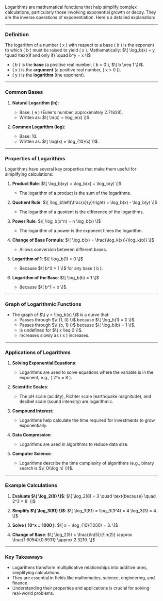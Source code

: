 Logarithms are mathematical functions that help simplify complex calculations, particularly those involving exponential growth or decay. They are the inverse operations of exponentiation. Here's a detailed explanation:

---

### **Definition**
The logarithm of a number \( x \) with respect to a base \( b \) is the exponent to which \( b \) must be raised to yield \( x \). Mathematically:
$\[
\log_b(x) = y \quad \text{if and only if} \quad b^y = x
\]$
- \( b \) is the **base** (a positive real number, \( b > 0 \), $\( b \neq 1 \))$.
- \( x \) is the **argument** (a positive real number, \( x > 0 \)).
- \( y \) is the **logarithm** (the exponent).

---

### **Common Bases**
1. **Natural Logarithm (ln)**:
   - Base: \( e \) (Euler's number, approximately 2.71828).
   - Written as: $\( \ln(x) = \log_e(x) \)$.

2. **Common Logarithm (log)**:
   - Base: 10.
   - Written as: $\( \log(x) = \log_{10}(x) \)$.

---

### **Properties of Logarithms**
Logarithms have several key properties that make them useful for simplifying calculations:

1. **Product Rule**:
   $\[
   \log_b(xy) = \log_b(x) + \log_b(y)
   \]$
   - The logarithm of a product is the sum of the logarithms.

2. **Quotient Rule**:
   $\[
   \log_b\left(\frac{x}{y}\right) = \log_b(x) - \log_b(y)
   \]$
   - The logarithm of a quotient is the difference of the logarithms.

3. **Power Rule**:
   $\[
   \log_b(x^n) = n \log_b(x)
   \]$
   - The logarithm of a power is the exponent times the logarithm.

4. **Change of Base Formula**:
   $\[
   \log_b(x) = \frac{\log_k(x)}{\log_k(b)}
   \]$
   - Allows conversion between different bases.

5. **Logarithm of 1**:
   $\[
   \log_b(1) = 0
   \]$
   - Because $\( b^0 = 1 \)$ for any base \( b \).

6. **Logarithm of the Base**:
   $\[
   \log_b(b) = 1
   \]$
   - Because $\( b^1 = b \)$.

---

### **Graph of Logarithmic Functions**
- The graph of $\( y = \log_b(x) \)$ is a curve that:
  - Passes through $\( (1, 0) \)$ because $\( \log_b(1) = 0 \)$.
  - Passes through $\( (b, 1) \)$ because $\( \log_b(b) = 1 \)$.
  - Is undefined for $\( x \leq 0 \)$.
  - Increases slowly as \( x \) increases.

---

### **Applications of Logarithms**
1. **Solving Exponential Equations**:
   - Logarithms are used to solve equations where the variable is in the exponent, e.g., \( 2^x = 8 \).

2. **Scientific Scales**:
   - The pH scale (acidity), Richter scale (earthquake magnitude), and decibel scale (sound intensity) are logarithmic.

3. **Compound Interest**:
   - Logarithms help calculate the time required for investments to grow exponentially.

4. **Data Compression**:
   - Logarithms are used in algorithms to reduce data size.

5. **Computer Science**:
   - Logarithms describe the time complexity of algorithms (e.g., binary search is $\( O(\log n) \))$.

---

### **Example Calculations**
1. **Evaluate $\( \log_2(8) \)$**:
   $\[
   \log_2(8) = 3 \quad \text{because} \quad 2^3 = 8.
   \]$

2. **Simplify $\( \log_3(81) \)$**:
   $\[
   \log_3(81) = \log_3(3^4) = 4 \log_3(3) = 4.
   \]$

3. **Solve \( 10^x = 1000 \)**:
   $\[
   x = \log_{10}(1000) = 3.
   \]$

4. **Change of Base**:
   $\[
   \log_2(5) = \frac{\ln(5)}{\ln(2)} \approx \frac{1.6094}{0.6931} \approx 2.3219.
   \]$

---

### **Key Takeaways**
- Logarithms transform multiplicative relationships into additive ones, simplifying calculations.
- They are essential in fields like mathematics, science, engineering, and finance.
- Understanding their properties and applications is crucial for solving real-world problems.
